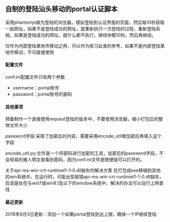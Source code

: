 ## 自制的登陆汕头移动的portal认证脚本

采用phantomjs做为登陆的浏览器，模拟登陆到认证界面的页面，然后每10秒获取一起网址，如果不是登陆成功的网址，就重新执行一次登陆的过程，重新登陆系统。如果是登陆成功的网址，就什么都不执行，继续休眠10秒。然后再继续。

仅作为内部登陆某地市移动之用，可以作为练习此类的参考，如果不是内部登陆某地市移动，不可直接使用

#### 配置文件
conf.ini配置文件只有两个参数
* username：portal账号
* password：portal账号的密码



#### 其他事项
预备制作一个直接使用request登陆的版本中，不要使用浏览器，缩小打包后的整体文件大小

password字段:采取了加密后的内容，需要采用encode_util做加密后再填入这个字段

encode_util.py:文件是一个将密码进行加密的工具，加密后的password字段，不会轻易的被人明文查看到密码，因为conf.ini文件是随便就可以打开的。


关于api-ms-win-crt-runtimel1-1-0.dll缺失的解决方案
在打包成exe移植到其他的win系统中，在运行时，可能出现报错api-ms-win-crt-runtimel1-1-0.dll缺失，应该是处在与win7或win8.1及以下的window系统中，解决的办法可以自行上网查找

#### 最近更新
2018年8月3日更新：添加一个如果portal登陆到达上限，踢掉一个IP继续登陆
